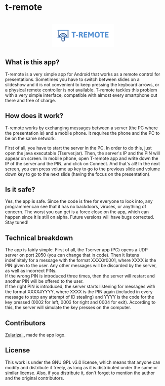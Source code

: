 # t-remote

<h1 align=center>
<img src="logo/horizontal.png" width=40%>
</h1>

<h2> What is this app? </h2>
T-remote is a very simple app for Android that works as a remote control for presentations. Sometimes you have to switch between slides on a slideshow and it is not convenient to keep pressing the keyboard arrows, or a physical remote controller is not available. T-remote tackles this problem with a very simple interface, compatible with almost every smartphone out there and free of charge.

<h2> How does it work? </h2>
T-remote works by exchanging messages between a server (the PC where the presentation is) and a mobile phone. It requires the phone and the PC to be on the same network.

First of all, you have to start the server in the PC. In order to do this, just open the java executable (Tserver.jar). Then, the server's IP and the PIN will appear on screen. In mobile phone, open T-remote app and write down the IP of the server and the PIN, and click on Connect. And that's all! In the next screen, you can press volume up key to go to the previous slide and volume down key to go to the next slide (having the focus on the presentation).

<h2> Is it safe? </h2>
Yes, the app is safe. Since the code is free for everyone to look into, any programmer can see that it has no backdoors, viruses, or anything of concern. The worst you can get is a force close on the app, which can happen since it is still on alpha. Future versions will have bugs corrected. Stay tuned!

<h2> Technical breakdown </h2>
The app is fairly simple. First of all, the Tserver app (PC) opens a UDP server on port 2050 (you can change that in code). Then it listens indefinitely for a message with the format XXXX#0001, where XXXX is the PIN given to the user. Any other messages will be discarded by the server, as well as incorrect PINs.<br>
If the wrong PIN is introduced three times, then the server will restart and another PIN will be offered to the user.<br>
If the right PIN is introduced, the server starts listening for messages with the format XXXX#YYYY, where XXXX is the PIN again (included in every message to stop any attempt of ID stealing) and YYYY is the code for the key pressed (0002 for left, 0003 for right and 0004 for exit). According to this, the server will simulate the key presses on the computer.

<h2> Contributors </h2>
<a href="https://github.com/zularizal"> Zularizal </a>, made the app logo.

<h2> License </h2>
This work is under the GNU GPL v3.0 license, which means that anyone can modify and distribute it freely, as long as it is distributed under the same or similar license. Also, if you distribute it, don't forget to mention the author and the original contributors.
